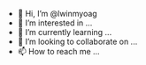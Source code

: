 - 👋 Hi, I’m @lwinmyoag
- 👀 I’m interested in ...
- 🌱 I’m currently learning ...
- 💞️ I’m looking to collaborate on ...
- 📫 How to reach me ...

<!---
lwinmyoag/lwinmyoag is a ✨ special ✨ repository because its `README.md` (this file) appears on your GitHub profile.
You can click the Preview link to take a look at your changes.
--->
